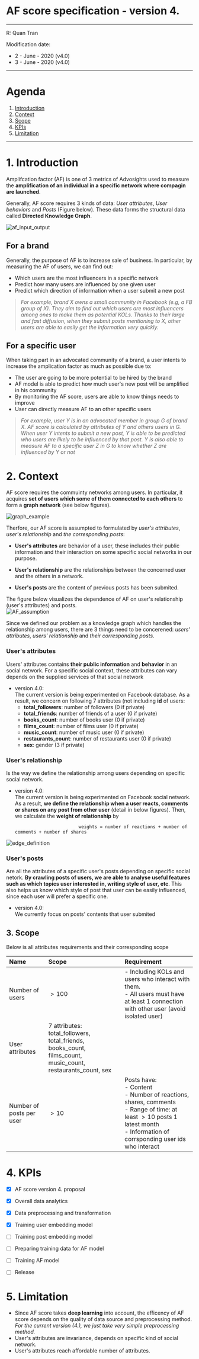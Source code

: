 # AF score specification - version 4.
---
R: Quan Tran

Modification date:
* 2 - June - 2020 (v4.0)
* 3 - June - 2020 (v4.0)
---

# Agenda
1. [Introduction](#introduction)
2. [Context](#context)
3. [Scope](#scope)
4. [KPIs](#kpis)
5. [Limitation](#limitation)
<!-- 6. Improvement -->

---

# 1. Introduction <a id= 'introduction' />

Amplifcation factor (AF) is one of $3$ metrics of Advosights used to measure the **amplification of an individual in a specific network where compagin are launched**.  

Generally, AF score requires $3$ kinds of data: *User attributes*, *User behaviors* and *Posts* (Figure below). These data forms the structural data called **Directed Knowledge Graph**.

![af_input_output](https://i.imgur.com/yTB518v.png)


## For a brand

Generally, the purpose of AF is to increase sale of business. In particular, by measuring the AF of users, we can find out:
* Which users are the most influencers in a specific network
* Predict how many users are influenced by one given user
* Predict which direction of information when a user submit a new post

> *For example, brand X owns a small community in Facebook (e.g, a FB group of X). They aim to find out which users are most influencers among ones to make them as potential KOLs. Thanks to their large and fast diffusion, when they submit posts mentioning to X, other users are able to easily get the information very quickly.*

## For a specific user

When taking part in an advocated community of a brand, a user intents to increase the amplication factor as much as possible due to:
* The user are going to be more potential to be hired by the brand
* AF model is able to predict how much user's new post will be amplified in his community
* By monitoring the AF score, users are able to know things needs to improve
* User can directly measure AF to an other specific users

> *For example, user Y is in an advocated member in group G of brand X. AF score is calculated by attributes of Y and others users in G. When user Y intents to submit a new post, Y is able to be predicted who users are likely to be influenced by that post. Y is also able to measure AF to a specific user Z in G to know whether Z are influenced by Y or not*


# 2. Context <a id='context' />

AF score requires the commuinty networks among users. In particular, it acquires **set of users which some of them connected to each others** to form a **graph network** (see below figures).

![graph_example](https://i.imgur.com/IxqBzxn.gif)

Therfore, our AF score is assumpted to formulated by *user's attributes*, *user's relationship* and *the corresponding posts*:
* **User's attributes** are behavior of a user, these includes their public information and their interaction on some specific social networks in our purpose.

* **User's relationship** are the relationships between the concerned user and the others in a network.

* **User's posts** are the content of previous posts has been submited.

The figure below visualizes the dependence of AF on user's relationship (user's attributes) and posts.  
![AF_assumption](https://i.imgur.com/Ob1a8Q5.png)

Since we defined our problem as a knowledge graph which handles the relationship among users, there are $3$ things need to be concerened: *users' attributes*, *users' relationship* and *their corresponding posts*.

### User's attributes
Users' attributes contains **their public information** and **behavior** in an social network. For a specific social context, these attributes can vary depends on the supplied services of that social network

* version 4.0:  
The current version is being experimented on Facebook database. As a result, we concern on following $7$ attributes (not including **id** of users:
    * **total_followers**: number of followers ($0$ if private)
    * **total_friends**: number of friends of a user ($0$ if private)
    * **books_count**: number of books user ($0$ if private)
    * **films_count**: number of films user ($0$ if private)
    * **music_count**: number of music user ($0$ if private)
    * **restaurants_count**: number of restaurants user ($0$ if private)
    * **sex**: gender ($3$ if private)


### User's relationship
Is the way we define the relationship among users depending on specific social network.

* version 4.0:  
The current version is being experimented on Facebook social network. As a result, **we define the relationship when a user reacts, comments or shares on any post from other user** (detail in below figures). Then, we calculate the **weight of relationship** by
  
                              weights = number of reactions + number of comments + number of shares

![edge_definition](https://i.imgur.com/l0iqTKO.png)

### User's posts
Are all the attributes of a specific user's posts depending on specific social netork. **By crawling posts of users, we are able to analyse useful features such as which topics user interested in, writing style of user, etc**. This also helps us know which style of post that user can be easily influenced, since each user will prefer a specific one.
* version 4.0:  
We currently focus on posts' contents that user submited


## 3. Scope <a id='scope' />
Below is all attributes requirements and their corresponding scope

| Name | Scope | Requirement |
|:------|:------|:------|
| Number of users | $> 100$ | - Including KOLs and users who interact with them. <br> - All users must have at least $1$ connection with other user (avoid isolated user) |
| User attributes | $7$ attributes: total_followers, total_friends, <br> books_count, films_count, music_count, restaurants_count, sex | |
| Number of posts per user | $> 10$ | Posts have: <br> - Content <br> - Number of reactions, shares, comments <br> - Range of time: at least $> 10$ posts $1$ latest month  <br> - Information of corrsponding user ids who interact|



<!-- # 3. Main approach -->


# 4. KPIs <a id='kapis' />

* [x] AF score version 4. proposal
* [x] Overall data analytics
* [x] Data preprocessing and transformation
* [x] Training user embedding model
* [ ] Training post embedding model
* [ ] Preparing training data for AF model
* [ ] Training AF model
* [ ] Release


# 5. Limitation <a id='limitation' />
* Since AF score takes **deep learning** into account, the efficency of AF score depends on the quality of data source and preprocessing method. *For the current version (4.), we just take very simple preprocessing method.*
* User's attributes are invariance, depends on specific kind of social network.
* User's attributes reach affordable number of attributes.


